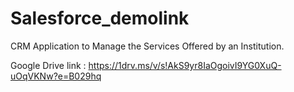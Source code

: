 # Salesforce_demolink
CRM Application to Manage the Services Offered by an Institution.

Google Drive link :  https://1drv.ms/v/s!AkS9yr8IaOgoivI9YG0XuQ-uOqVKNw?e=B029hq

